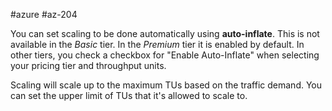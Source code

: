 #azure #az-204 

You can set scaling to be done automatically using **auto-inflate**.
This is not available in the *Basic* tier.
In the *Premium* tier it is enabled by default.
In other tiers, you check a checkbox for "Enable Auto-Inflate" when selecting your pricing tier and throughput units.

Scaling will scale up to the maximum TUs based on the traffic demand.
You can set the upper limit of TUs that it's allowed to scale to.